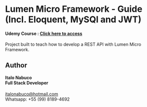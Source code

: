 # Lumen Micro Framework - Guide (Incl. Eloquent, MySQl and JWT) 
#### Udemy Course : [Click here to access](https://www.udemy.com/lumen-micro-framework)

Project built to teach how to develop a REST API with Lumen Micro Framework.

## Author

#### Italo Nabuco<br>Full Stack Developer<br>
italonabuco@hotmail.com<br>
Whatsapp: +55 (99) 8189-4692<br>

